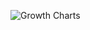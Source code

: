 ![Growth Charts](https://github.com/zuoxinian/CCS/blob/master/H3/GrowthCharts/GrowthChartsData/growthcharts.png)
